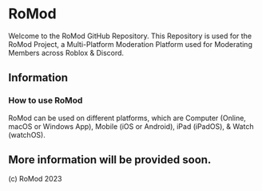 # RoMod

Welcome to the RoMod GitHub Repository. This Repository is used for the RoMod Project, a Multi-Platform Moderation Platform used for Moderating Members across Roblox
& Discord.

## Information

### How to use RoMod

RoMod can be used on different platforms, which are Computer (Online, macOS or Windows App), Mobile (iOS or Android), iPad (iPadOS), & Watch (watchOS).

## More information will be provided soon.
(c) RoMod 2023